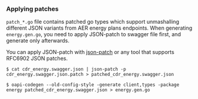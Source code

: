 ### Applying patches 

`patch_*.go` file contains patched go types which support unmashalling different JSON variants from AER energy plans endpoints. When generating `energy.gen.go`, you need to apply JSON-patch to swagger file first, and generate only afterwards. 

You can apply JSON-patch with [json-patch](https://github.com/evanphx/json-patch) or any tool that supports RFC6902 JSON patches. 

```
$ cat cdr_energy.swagger.json | json-patch -p cdr_energy.swagger.json.patch > patched_cdr_energy.swagger.json

$ oapi-codegen --old-config-style -generate client,types -package energy patched_cdr_energy.swagger.json > energy.gen.go
```
